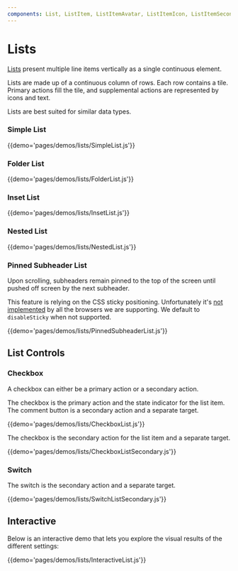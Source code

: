 ```yaml
---
components: List, ListItem, ListItemAvatar, ListItemIcon, ListItemSecondaryAction, ListItemText, ListSubheader, Divider
---
```


# Lists

[Lists](https://material.io/guidelines/components/lists.html) present multiple line items vertically as a single continuous element.

Lists are made up of a continuous column of rows. Each row contains a tile. Primary actions fill the tile, and supplemental actions are represented by icons and text.

Lists are best suited for similar data types.

### Simple List

{{demo='pages/demos/lists/SimpleList.js'}}

### Folder List

{{demo='pages/demos/lists/FolderList.js'}}

### Inset List

{{demo='pages/demos/lists/InsetList.js'}}

### Nested List

{{demo='pages/demos/lists/NestedList.js'}}

### Pinned Subheader List

Upon scrolling, subheaders remain pinned to the top of the screen until pushed off screen by the next subheader.

This feature is relying on the CSS sticky positioning.
Unfortunately it's [not implemented](https://caniuse.com/#search=sticky) by all the browsers we are supporting. We default to `disableSticky` when not supported.

{{demo='pages/demos/lists/PinnedSubheaderList.js'}}

## List Controls

### Checkbox

A checkbox can either be a primary action or a secondary action.

The checkbox is the primary action and the state indicator for the list item. The comment button is a secondary action and a separate target.

{{demo='pages/demos/lists/CheckboxList.js'}}

The checkbox is the secondary action for the list item and a separate target.

{{demo='pages/demos/lists/CheckboxListSecondary.js'}}

### Switch

The switch is the secondary action and a separate target.

{{demo='pages/demos/lists/SwitchListSecondary.js'}}

## Interactive

Below is an interactive demo that lets you explore the visual results of the different settings:

{{demo='pages/demos/lists/InteractiveList.js'}}
